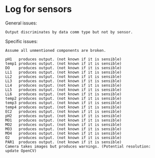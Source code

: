 # Log for sensors

General issues:

	Output discriminates by data comm type but not by sensor.

Specific issues:

	Assume all unmentioned components are broken.

	pH1   produces output. (not known if it is sensible)
	temp1 produces output. (not known if it is sensible)
	DO    produces output. (not known if it is sensible)
	LL1   produces output. (not known if it is sensible)
	LL2   produces output. (not known if it is sensible)
	LL3   produces output. (not known if it is sensible)
	LL4   produces output. (not known if it is sensible)
	LL5   produces output. (not known if it is sensible)
	LL6   produces output. (not known if it is sensible)
	temp2 produces output. (not known if it is sensible)
	temp3 produces output. (not known if it is sensible)
	temp4 produces output. (not known if it is sensible)
	EC2   produces output. (not known if it is sensible)
	pH2   produces output. (not known if it is sensible)
	MO1   produces output. (not known if it is sensible)
	MO2   produces output. (not known if it is sensible)
	MO3   produces output. (not known if it is sensible)
	MO4   produces output. (not known if it is sensible)
	O2    produces output. (not known if it is sensible)
	PAR1  produces output. (not known if it is sensible)
	Camera takes images but produces warnings. (Potential resolution: update OpenCV)
